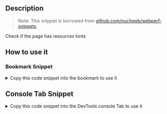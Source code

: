 ## Description

> Note: 
> This snippet is borrowed from [github.com/nucliweb/webperf-snippets](https://github.com/nucliweb/webperf-snippets/blob/main/README.md#resources-hints).

Check if the page has resources hints

## How to use it

<!-- START-HOW_TO[] -->




### Bookmark Snippet



<details>

<summary>Copy this code snippet into the bookmark to use it</summary>


```javascript

javascript:(() => {const rels = [
    "preload",
    "prefetch",
    "preconnect",
    "dns-prefetch",
    "preconnect dns-prefetch",
    "prerender",
    "modulepreload",
];
rels.forEach((element) => {
    const linkElements = document.querySelectorAll(`link[rel="${element}"]`);
    const dot = linkElements.length > 0 ? "🟩" : "🟥";
    console.log(`${dot} ${element}`);
    linkElements.forEach((el) => console.log(el));
});
})()
``` 




</details>



## Console Tab Snippet

<details>

<summary>Copy this code snippet into the DevTools console Tab to use it</summary>


```javascript

const rels = [
    "preload",
    "prefetch",
    "preconnect",
    "dns-prefetch",
    "preconnect dns-prefetch",
    "prerender",
    "modulepreload",
];
rels.forEach((element) => {
    const linkElements = document.querySelectorAll(`link[rel="${element}"]`);
    const dot = linkElements.length > 0 ? "🟩" : "🟥";
    console.log(`${dot} ${element}`);
    linkElements.forEach((el) => console.log(el));
});

``` 




</details>




<!-- END-HOW_TO -->





















































































